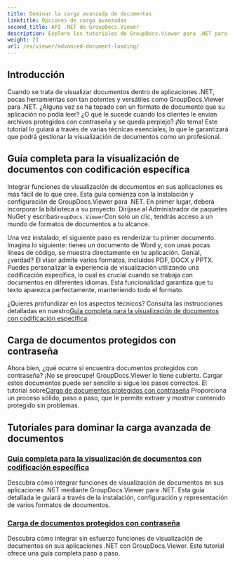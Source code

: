 ```yaml
---
title: Dominar la carga avanzada de documentos
linktitle: Opciones de carga avanzadas
second_title: API .NET de GroupDocs.Viewer
description: Explore los tutoriales de GroupDocs.Viewer para .NET para integrar sin esfuerzo capacidades avanzadas de visualización de documentos en sus aplicaciones.
weight: 21
url: /es/viewer/advanced-document-loading/
---
```

## Introducción

Cuando se trata de visualizar documentos dentro de aplicaciones .NET, pocas herramientas son tan potentes y versátiles como GroupDocs.Viewer para .NET. ¿Alguna vez se ha topado con un formato de documento que su aplicación no podía leer? ¿O qué le sucede cuando los clientes le envían archivos protegidos con contraseña y se queda perplejo? ¡No tema! Este tutorial lo guiará a través de varias técnicas esenciales, lo que le garantizará que podrá gestionar la visualización de documentos como un profesional.

## Guía completa para la visualización de documentos con codificación específica

Integrar funciones de visualización de documentos en sus aplicaciones es más fácil de lo que cree. Esta guía comienza con la instalación y configuración de GroupDocs.Viewer para .NET. En primer lugar, deberá incorporar la biblioteca a su proyecto. Diríjase al Administrador de paquetes NuGet y escriba`GroupDocs.Viewer`Con solo un clic, tendrás acceso a un mundo de formatos de documentos a tu alcance.

Una vez instalado, el siguiente paso es renderizar tu primer documento. Imagina lo siguiente: tienes un documento de Word y, con unas pocas líneas de código, se muestra directamente en tu aplicación. Genial, ¿verdad? El visor admite varios formatos, incluidos PDF, DOCX y PPTX. Puedes personalizar la experiencia de visualización utilizando una codificación específica, lo cual es crucial cuando se trabaja con documentos en diferentes idiomas. Esta funcionalidad garantiza que tu texto aparezca perfectamente, manteniendo todo el formato.

 ¿Quieres profundizar en los aspectos técnicos? Consulta las instrucciones detalladas en nuestro[Guía completa para la visualización de documentos con codificación específica](./document-viewing-with-specific-encoding/).

## Carga de documentos protegidos con contraseña

Ahora bien, ¿qué ocurre si encuentra documentos protegidos con contraseña? ¡No se preocupe! GroupDocs.Viewer lo tiene cubierto. Cargar estos documentos puede ser sencillo si sigue los pasos correctos. El tutorial sobre[Carga de documentos protegidos con contraseña](./loading-password-protected-document/) Proporciona un proceso sólido, paso a paso, que le permite extraer y mostrar contenido protegido sin problemas.

## Tutoriales para dominar la carga avanzada de documentos
### [Guía completa para la visualización de documentos con codificación específica](./document-viewing-with-specific-encoding/)
Descubra cómo integrar funciones de visualización de documentos en sus aplicaciones .NET mediante GroupDocs.Viewer para .NET. Esta guía detallada le guiará a través de la instalación, configuración y representación de varios formatos de documentos.
### [Carga de documentos protegidos con contraseña](./loading-password-protected-document/)
Descubra cómo integrar sin esfuerzo funciones de visualización de documentos en sus aplicaciones .NET con GroupDocs.Viewer. Este tutorial ofrece una guía completa paso a paso.